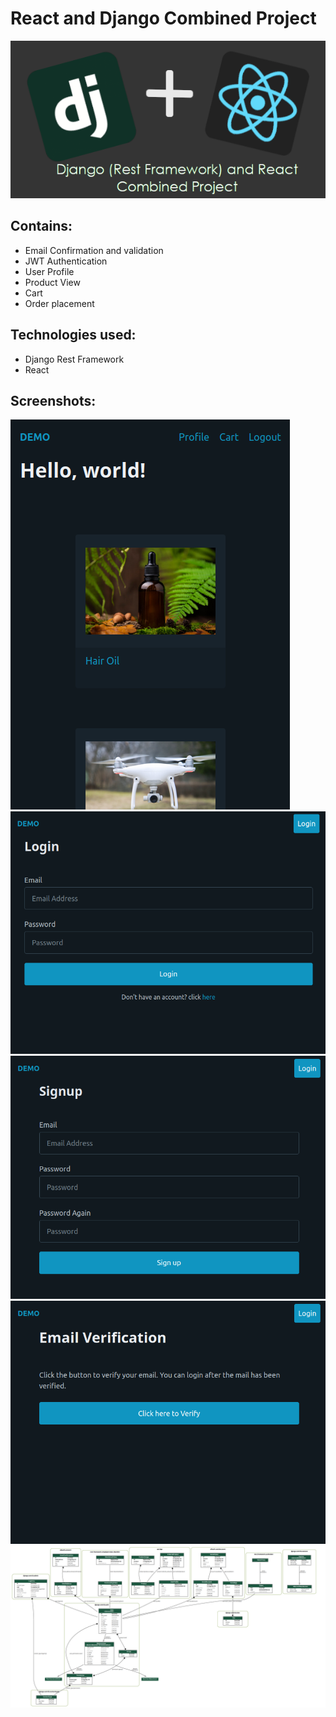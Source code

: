 # React and Django Combined Project
![enter image description here](https://github.com/TanimSk/django-react-ecommerce/blob/django_drf/ScreenShots/overview.png?raw=true)
## Contains:

 - Email Confirmation and validation
 - JWT Authentication
 - User Profile
 - Product View
 - Cart
 - Order placement
 
## Technologies used:
 - Django Rest Framework
 - React

## Screenshots:
![Home page](https://github.com/TanimSk/django-react-ecommerce/blob/django_drf/ScreenShots/HomeSS.png?raw=true)![Login page](https://github.com/TanimSk/django-react-ecommerce/blob/django_drf/ScreenShots/LoginPageSS.png?raw=true)
![Signup Page](https://github.com/TanimSk/django-react-ecommerce/blob/django_drf/ScreenShots/SignupPageSS.png?raw=true)![Email Confirmation](https://github.com/TanimSk/django-react-ecommerce/blob/django_drf/ScreenShots/EmailConfirmationSS.png?raw=true)![Database Model](https://github.com/TanimSk/django-react-ecommerce/blob/django_drf/ScreenShots/modelRelation.png?raw=true)
 
